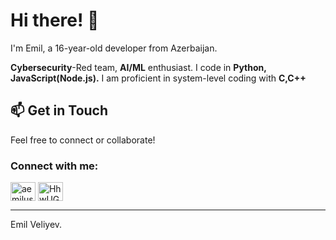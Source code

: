 # Hi there! 👋

I'm Emil, a 16-year-old developer from Azerbaijan.

**Cybersecurity**-Red team, **AI/ML** enthusiast.
I code in **Python, JavaScript(Node.js).**
I am proficient in system-level coding with **C,C++**

## 📫 Get in Touch

Feel free to connect or collaborate!

<h3 align="left">Connect with me:</h3>
<p align="left">
<a href="https://instagram.com/aemilusv" target="blank"><img align="center" src="https://raw.githubusercontent.com/rahuldkjain/github-profile-readme-generator/master/src/images/icons/Social/instagram.svg" alt="aemilusv" height="30" width="40" /></a>
<a href="https://discord.gg/HhwUGB6n" target="blank"><img align="center" src="https://raw.githubusercontent.com/rahuldkjain/github-profile-readme-generator/master/src/images/icons/Social/discord.svg" alt="HhwUGB6n" height="30" width="40" /></a>
</p>



---

Emil Veliyev.

